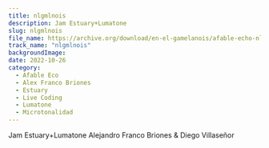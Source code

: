 ```yaml
---
title: nlgmlnois
description: Jam Estuary+Lumatone
slug: nlgmlnois
file_name: https://archive.org/download/en-el-gamelanois/afable-echo-nlgmlnois.mp3
track_name: "nlgmlnois"
backgroundImage:
date: 2022-10-26
category:
  - Afable Eco
  - Alex Franco Briones
  - Estuary
  - Live Coding
  - Lumatone
  - Microtonalidad
---
```


Jam Estuary+Lumatone
Alejandro Franco Briones & Diego Villaseñor
